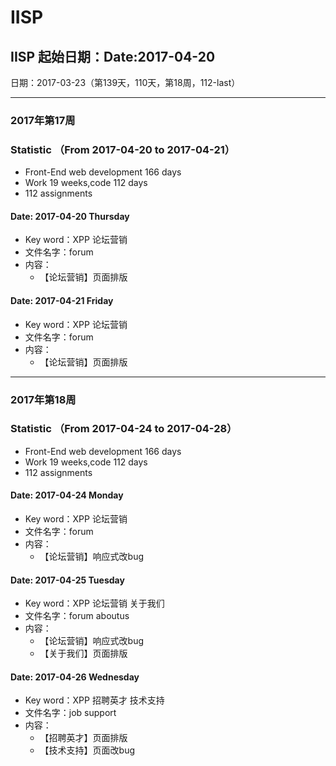 # IISP

## IISP 起始日期：Date:2017-04-20

日期：2017-03-23（第139天，110天，第18周，112-last）

----------- 
### 2017年第17周
### Statistic （From 2017-04-20 to 2017-04-21）
- Front-End web development 166 days
- Work 19 weeks,code 112 days
- 112 assignments

#### Date: 2017-04-20 Thursday
- Key word：XPP 论坛营销
- 文件名字：forum
- 内容：
  - 【论坛营销】页面排版

#### Date: 2017-04-21 Friday
- Key word：XPP 论坛营销
- 文件名字：forum
- 内容：
  - 【论坛营销】页面排版

------------

### 2017年第18周
### Statistic （From 2017-04-24 to 2017-04-28）
- Front-End web development 166 days
- Work 19 weeks,code 112 days
- 112 assignments

#### Date: 2017-04-24 Monday
- Key word：XPP 论坛营销 
- 文件名字：forum
- 内容：
  - 【论坛营销】响应式改bug

#### Date: 2017-04-25 Tuesday
- Key word：XPP 论坛营销  关于我们
- 文件名字：forum  aboutus
- 内容：
  - 【论坛营销】响应式改bug
  - 【关于我们】页面排版

#### Date: 2017-04-26 Wednesday
- Key word：XPP 招聘英才 技术支持
- 文件名字：job support 
- 内容：
  - 【招聘英才】页面排版
  - 【技术支持】页面改bug
